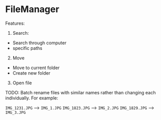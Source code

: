# FileManager
Features: 

1. Search:
- Search through computer
- specific paths

2. Move
- Move to current folder
- Create new folder

3. Open file 

TODO: 
Batch rename files with similar names rather than changing each individually. 
For example:
 
```IMG_1231.JPG```      -->       ```IMG_1.JPG```
```IMG_1823.JPG```      -->       ```IMG_2.JPG```
```IMG_1829.JPG```      -->       ```IMG_3.JPG```
